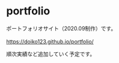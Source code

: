 # portfolio
ポートフォリオサイト（2020.09制作）です。<br><br>
https://doiko123.github.io/portfolio/


順次実績など追加していく予定です。
